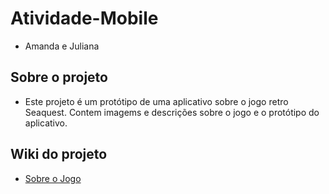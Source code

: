 # Atividade-Mobile
- Amanda e Juliana<br>
## Sobre o projeto
- Este projeto é um protótipo de uma aplicativo sobre o jogo retro Seaquest. Contem imagems e descrições sobre o jogo e o protótipo do aplicativo.
## Wiki do projeto
- <a href="https://github.com/Amanda-Meneghin/Atividade-Mobile/wiki/Sobre-o-Jogo">Sobre o Jogo</a>
